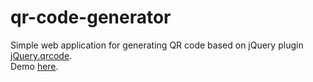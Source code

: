 # qr-code-generator

Simple web application for generating QR code based on jQuery plugin [jQuery.qrcode](https://github.com/lrsjng/jquery-qrcode "jQuery.qrcode").  
Demo [here](http://qr-code-generator.gunis.sk "QR code generator").